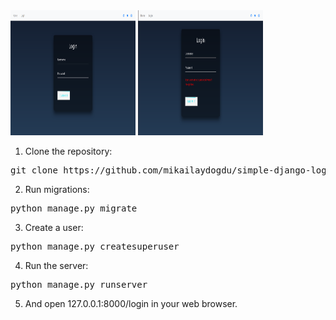 <img src="screenshot/login.png" width="200" height="200"/>
<img src="screenshot/loginerror.png" width="200" height="200"/>

1. Clone the repository:
<pre>git clone https://github.com/mikailaydogdu/simple-django-login.git</pre>

2. Run migrations:
<pre>python manage.py migrate</pre>

3. Create a user:
<pre>python manage.py createsuperuser</pre>

4. Run the server:
<pre>python manage.py runserver</pre>

5. And open 127.0.0.1:8000/login in your web browser.

